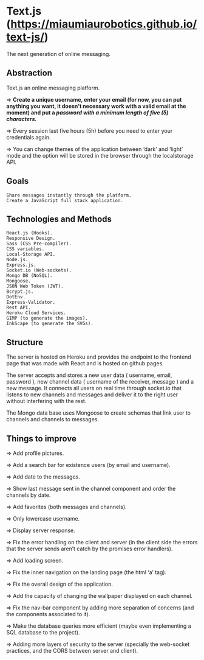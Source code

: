# Text.js (https://miaumiaurobotics.github.io/text-js/)
The next generation of online messaging.

## Abstraction
  Text.js an online messaging platform.
  
  => **Create a unique username, enter your email (for now, you can put anything you want, it doesn’t necessary work with a valid email at the moment) and put a _password with a minimum length of five (5) characters._**
	
  => Every session last five hours (5h) before you need to enter your credentials again.
	
  => You can change themes of the application between ‘dark’ and ‘light’ mode and the option will be stored in the browser through the localstorage API.

## Goals
	Share messages instantly through the platform.
	Create a JavaScript full stack application.
  
## Technologies and Methods
	React.js (Hooks).
	Responsive Design.
	Sass (CSS Pre-compiler).
	CSS variables.
	Local-Storage API.
	Node.js.
	Express.js.
	Socket.io (Web-sockets).
	Mongo DB (NoSQL).
	Mongoose.
	JSON Web Token (JWT).
	Bcrypt.js.
	DotEnv.
	Express-Validator.
	Rest API.
	Heroku Cloud Services.
	GIMP (to generate the images).
	InkScape (to generate the SVGs).
  
## Structure
  The server is hosted on Heroku and provides the endpoint to the frontend page that was made with React and is hosted on github pages.

  The server accepts and stores a new user data ( username, email, password ), new channel data ( username of the receiver, message ) and a new message. It connects all users on real time through socket.io that listens to new channels and messages and deliver it to the right user without interfering with the rest.

   The Mongo data base uses Mongoose to create schemas that link user to channels and channels to messages.
  
## Things to improve
   => Add profile pictures.
   
   => Add a search bar for existence users (by email and username).
    
   => Add date to the messages.
        
   => Show last message sent in the channel component and order the channels by date.
    
   => Add favorites (both messages and channels).
    
   => Only lowercase username.
    
   => Display server response.
    
   => Fix the error handling on the client and server (in the client side the errors that the server sends aren’t catch by the promises error handlers).
    
   => Add loading screen.
    
   => Fix the inner navigation on the landing page (the html ‘a’ tag).
    
   => Fix the overall design of the application.
    
   => Add the capacity of changing the wallpaper displayed on each channel.
    
   => Fix the nav-bar component by adding more separation of concerns (and the components associated to it).
    
   => Make the database queries more efficient (maybe even implementing a SQL database to the project).
    
   => Adding more layers of security to the server (specially the web-socket practices, and the CORS between server and client).
